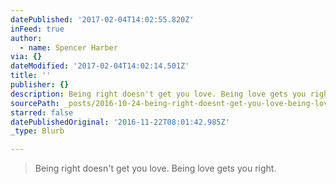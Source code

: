 ```yaml
---
datePublished: '2017-02-04T14:02:55.820Z'
inFeed: true
author:
  - name: Spencer Harber
via: {}
dateModified: '2017-02-04T14:02:14.501Z'
title: ''
publisher: {}
description: Being right doesn't get you love. Being love gets you right.
sourcePath: _posts/2016-10-24-being-right-doesnt-get-you-love-being-love-gets-you-right.md
starred: false
datePublishedOriginal: '2016-11-22T08:01:42.985Z'
_type: Blurb

---
```

> Being right doesn't get you love. Being love gets you right.